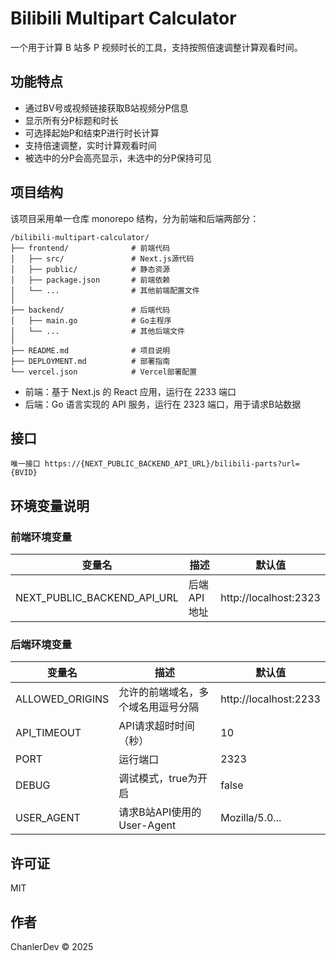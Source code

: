 # Bilibili Multipart Calculator

一个用于计算 B 站多 P 视频时长的工具，支持按照倍速调整计算观看时间。

## 功能特点

- 通过BV号或视频链接获取B站视频分P信息
- 显示所有分P标题和时长
- 可选择起始P和结束P进行时长计算
- 支持倍速调整，实时计算观看时间
- 被选中的分P会高亮显示，未选中的分P保持可见

## 项目结构

该项目采用单一仓库 monorepo 结构，分为前端和后端两部分：

```
/bilibili-multipart-calculator/
├── frontend/              # 前端代码
│   ├── src/               # Next.js源代码
│   ├── public/            # 静态资源
│   ├── package.json       # 前端依赖
│   └── ...                # 其他前端配置文件
│
├── backend/               # 后端代码
│   ├── main.go            # Go主程序
│   └── ...                # 其他后端文件
│
├── README.md              # 项目说明
├── DEPLOYMENT.md          # 部署指南
└── vercel.json            # Vercel部署配置
```

- 前端：基于 Next.js 的 React 应用，运行在 2233 端口
- 后端：Go 语言实现的 API 服务，运行在 2323 端口，用于请求B站数据

## 接口
    唯一接口 https://{NEXT_PUBLIC_BACKEND_API_URL}/bilibili-parts?url={BVID}

## 环境变量说明

### 前端环境变量

| 变量名 | 描述 | 默认值 |
|-------|------|--------|
| NEXT_PUBLIC_BACKEND_API_URL | 后端API地址 | http://localhost:2323 |

### 后端环境变量

| 变量名 | 描述 | 默认值 |
|-------|------|--------|
| ALLOWED_ORIGINS | 允许的前端域名，多个域名用逗号分隔 | http://localhost:2233 |
| API_TIMEOUT | API请求超时时间（秒） | 10 |
| PORT | 运行端口 | 2323 |
| DEBUG | 调试模式，true为开启 | false |
| USER_AGENT | 请求B站API使用的User-Agent | Mozilla/5.0... |

## 许可证

MIT

## 作者

ChanlerDev © 2025
